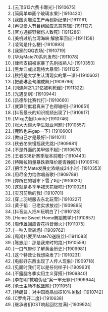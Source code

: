 
1. [云顶S13六费卡曝光]-[1910675]
1. [简简单单画个玻璃水果]-[1910420]
1. [我国页岩油生产再创新纪录]-[1911161]
1. [再见爱人节目组回应恶意剪辑]-[1911127]
1. [官方通报野猪伤人致死]-[1911286]
1. [美机过航台湾海峡 解放军回应]-[1911158]
1. [凌驾是什么梗]-[1910893]
1. [我家的QQ农场]-[1910719]
1. [华为Mate70系列发布]-[1911078]
1. [律师支招被家暴了先别找熟人]-[1910350]
1. [黑龙江或出现特大暴雪]-[1911125]
1. [秋招是大学生认清现实的第一课]-[1910602]
1. [把麦琳金句编成舞]-[1909796]
1. [刘连舸贪1.21亿被判死缓]-[1911322]
1. [光遇复刻]-[1910944]
1. [吕德华比赛代打]-[1910660]
1. [就算何猷君真来了也得输吧]-[1910651]
1. [抖音最长的知识视频出现了]-[1910917]
1. [Mlxg力挺Doinb]-[1910746]
1. [张大大谈大学生就业问题]-[1910557]
1. [鹿晗也来gap一下]-[1910600]
1. [做自己才是最好]-[1911011]
1. [秋去冬来慢摇我先跳]-[1909681]
1. [不是外面的美甲做不起]-[1910670]
1. [王者S38新赛季版本前瞻]-[1910443]
1. [特斯拉销量暴跌靠降价能否挽回]-[1910674]
1. [把华为Mate发展史浓缩成24小时]-[1910353]
1. [用尽全力给你唱首歌]-[1909789]
1. [你所在的城市下雪了吗]-[1910020]
1. [这就是冬季半裙天花板吧]-[1910029]
1. [实习前后的我]-[1910701]
1. [穿上羽绒服去东北玩雪]-[1910227]
1. [黄子韬：已老实求放过]-[1909865]
1. [抖音达人把AI玩明白了]-[1910128]
1. [Home Sweet Home舞蹈教学]-[1910857]
1. [周传雄回应青花抖音爆火]-[1911075]
1. [一秒入雪转场]-[1909762]
1. [周鸿祎要买Mate70送粉丝]-[1911083]
1. [陈志朋：那是我来时的路]-[1910559]
1. [一口气带你了解黄金历史]-[1909981]
1. [这个特效让我想染发了]-[1910231]
1. [电影好东西出现了人传人现象]-[1909718]
1. [见面时我们可以是任何样子]-[1909931]
1. [不露腿冬季实用主义穿搭]-[1909840]
1. [李在明“教唆伪证”案一审无罪]-[1909944]
1. [勇士主场不敌篮网]-[1911051]
1. [特朗普：对中国商品加征10%关税]-[1910742]
1. [C罗梅开二度]-[1910638]
1. [继承者们OST响起回忆拉满]-[1909924]